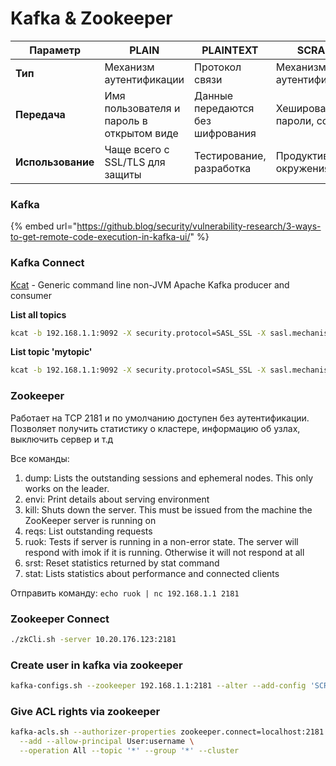 # Kafka & Zookeeper

| Параметр          | PLAIN                                     | PLAINTEXT                        | SCRAM                     |
| ----------------- | ----------------------------------------- | -------------------------------- | ------------------------- |
| **Тип**           | Механизм аутентификации                   | Протокол связи                   | Механизм аутентификации   |
| **Передача**      | Имя пользователя и пароль в открытом виде | Данные передаются без шифрования | Хешированные пароли, соль |
| **Использование** | Чаще всего с SSL/TLS для защиты           | Тестирование, разработка         | Продуктивные окружения    |

### Kafka

{% embed url="https://github.blog/security/vulnerability-research/3-ways-to-get-remote-code-execution-in-kafka-ui/" %}

### Kafka Connect

[Kcat](https://github.com/edenhill/kcat) - Generic command line non-JVM Apache Kafka producer and consumer

**List all topics**

```bash
kcat -b 192.168.1.1:9092 -X security.protocol=SASL_SSL -X sasl.mechanism=SCRAM-SHA-256 -X sasl.username='username' -X sasl.password='P@$$W0RD' -X enable.ssl.certificate.verification=false -L
```

**List topic 'mytopic'**

```bash
kcat -b 192.168.1.1:9092 -X security.protocol=SASL_SSL -X sasl.mechanism=SCRAM-SHA-256 -X sasl.username='username' -X sasl.password='P@$$W0RD' -X enable.ssl.certificate.verification=false -t mytopic
```



### Zookeeper&#x20;

Работает на TCP 2181 и по умолчанию доступен без аутентификации. Позволяет получить статистику о кластере, информацию об узлах, выключить сервер и т.д

Все команды:&#x20;

1. dump: Lists the outstanding sessions and ephemeral nodes. This only works on the leader.
2. envi: Print details about serving environment
3. kill: Shuts down the server. This must be issued from the machine the ZooKeeper server is running on
4. reqs: List outstanding requests
5. ruok: Tests if server is running in a non-error state. The server will respond with imok if it is running. Otherwise it will not respond at all
6. srst: Reset statistics returned by stat command
7. stat: Lists statistics about performance and connected clients

Отправить команду: `echo ruok | nc 192.168.1.1 2181`

### Zookeeper Connect

```bash
./zkCli.sh -server 10.20.176.123:2181
```

### Create user in kafka via zookeeper

```bash
kafka-configs.sh --zookeeper 192.168.1.1:2181 --alter --add-config 'SCRAM-SHA-256=[password=P@$$W0RD]' --entity-type users --entity-name username
```

### Give ACL rights via zookeeper

```bash
kafka-acls.sh --authorizer-properties zookeeper.connect=localhost:2181 \
  --add --allow-principal User:username \
  --operation All --topic '*' --group '*' --cluster

```

